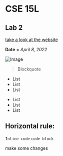 # CSE 15L
## Lab 2

[take a look at the website](https://kaung-min-khant.github.io/cse15l-lab-reports/)

**Date** = *April 8, 2022*

![Image](https://user-images.githubusercontent.com/66764591/162473918-dcc298a6-806e-4c6c-92af-0738ff291ade.png)

> Blockquote

* List
* List
* List


- List
- List 
- List

Horizontal rule: 
---
`Inline code`
```code block```

make some changes


